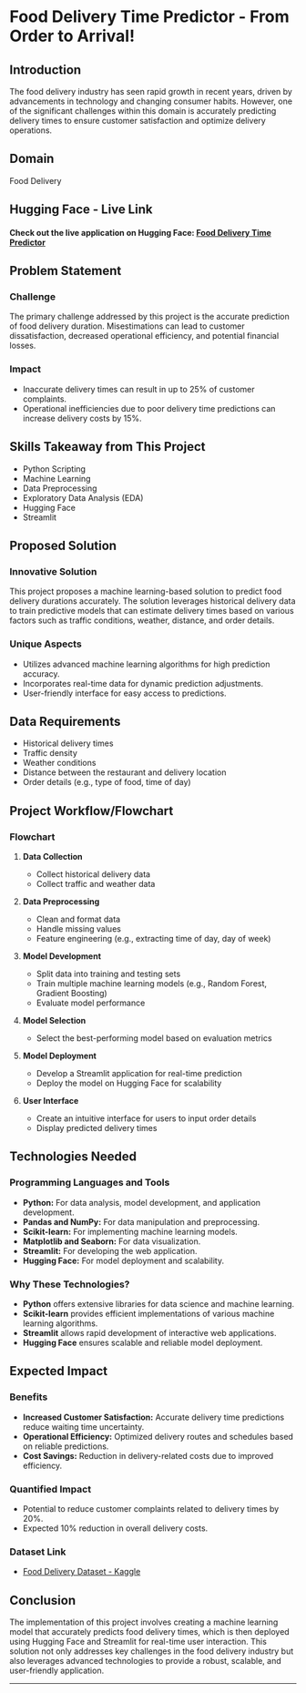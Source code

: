 # Food Delivery Time Predictor - From Order to Arrival!

## Introduction
The food delivery industry has seen rapid growth in recent years, driven by advancements in technology and changing consumer habits. However, one of the significant challenges within this domain is accurately predicting delivery times to ensure customer satisfaction and optimize delivery operations.
## Domain
  Food Delivery
  
## Hugging Face - Live Link

 #### Check out the live application on Hugging Face: [Food Delivery Time Predictor](https://huggingface.co/spaces/Annie07/Time_Prediction)

## Problem Statement
### Challenge
The primary challenge addressed by this project is the accurate prediction of food delivery duration. Misestimations can lead to customer dissatisfaction, decreased operational efficiency, and potential financial losses.

### Impact
- Inaccurate delivery times can result in up to 25% of customer complaints.
- Operational inefficiencies due to poor delivery time predictions can increase delivery costs by 15%.
  
## Skills Takeaway from This Project
- Python Scripting
- Machine Learning
- Data Preprocessing
- Exploratory Data Analysis (EDA)
- Hugging Face
- Streamlit
  
## Proposed Solution
### Innovative Solution
This project proposes a machine learning-based solution to predict food delivery durations accurately. The solution leverages historical delivery data to train predictive models that can estimate delivery times based on various factors such as traffic conditions, weather, distance, and order details.

### Unique Aspects
- Utilizes advanced machine learning algorithms for high prediction accuracy.
- Incorporates real-time data for dynamic prediction adjustments.
- User-friendly interface for easy access to predictions.

## Data Requirements
- Historical delivery times
- Traffic density
- Weather conditions
- Distance between the restaurant and delivery location
- Order details (e.g., type of food, time of day)

## Project Workflow/Flowchart
### Flowchart
1. **Data Collection**
   - Collect historical delivery data
   - Collect traffic and weather data

2. **Data Preprocessing**
   - Clean and format data
   - Handle missing values
   - Feature engineering (e.g., extracting time of day, day of week)

3. **Model Development**
   - Split data into training and testing sets
   - Train multiple machine learning models (e.g., Random Forest, Gradient Boosting)
   - Evaluate model performance

4. **Model Selection**
   - Select the best-performing model based on evaluation metrics

5. **Model Deployment**
   - Develop a Streamlit application for real-time prediction
   - Deploy the model on Hugging Face for scalability

6. **User Interface**
   - Create an intuitive interface for users to input order details
   - Display predicted delivery times

## Technologies Needed
### Programming Languages and Tools
- **Python:** For data analysis, model development, and application development.
- **Pandas and NumPy:** For data manipulation and preprocessing.
- **Scikit-learn:** For implementing machine learning models.
- **Matplotlib and Seaborn:** For data visualization.
- **Streamlit:** For developing the web application.
- **Hugging Face:** For model deployment and scalability.

### Why These Technologies?
- **Python** offers extensive libraries for data science and machine learning.
- **Scikit-learn** provides efficient implementations of various machine learning algorithms.
- **Streamlit** allows rapid development of interactive web applications.
- **Hugging Face** ensures scalable and reliable model deployment.

## Expected Impact
### Benefits
- **Increased Customer Satisfaction:** Accurate delivery time predictions reduce waiting time uncertainty.
- **Operational Efficiency:** Optimized delivery routes and schedules based on reliable predictions.
- **Cost Savings:** Reduction in delivery-related costs due to improved efficiency.

### Quantified Impact
- Potential to reduce customer complaints related to delivery times by 20%.
- Expected 10% reduction in overall delivery costs.

### Dataset Link
- [Food Delivery Dataset - Kaggle]([https://www.kaggle.com/](https://www.kaggle.com/datasets/gauravmalik26/food-delivery-dataset?select=train.csv))

## Conclusion
The implementation of this project involves creating a machine learning model that accurately predicts food delivery times, which is then deployed using Hugging Face and Streamlit for real-time user interaction. This solution not only addresses key challenges in the food delivery industry but also leverages advanced technologies to provide a robust, scalable, and user-friendly application.

---
